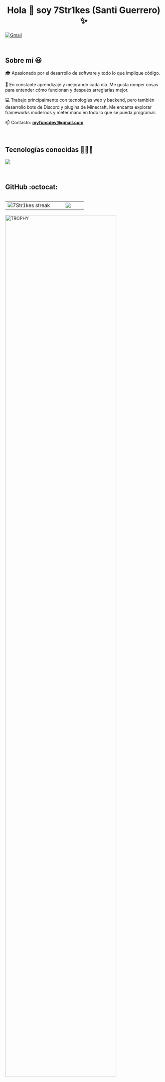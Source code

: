<h1 align="center">Hola 👋 soy 7Str1kes (Santi Guerrero) ✨</h1>

<p align="left">
  <a href="mailto:myfuncdev@gmail.com" target="blank"><img align="center" src="https://img.shields.io/badge/Gmail-D14836?style=for-the-badge&logo=gmail&logoColor=white" alt="Gmail" /></a>
</p>
<br>

<h2>Sobre mí 😃</h2>

<p align="left">
🎓 Apasionado por el desarrollo de software y todo lo que implique código.

🚀 En constante aprendizaje y mejorando cada día. Me gusta romper cosas para entender cómo funcionan y después arreglarlas mejor.

💻 Trabajo principalmente con tecnologías web y backend, pero también desarrollo bots de Discord y plugins de Minecraft. Me encanta explorar frameworks modernos y meter mano en todo lo que se pueda programar.

📫 Contacto: **myfuncdev@gmail.com**
</p>
<br>

<h2>Tecnologías conocidas 👨🏻‍💻</h2>

<p align="left">
  <a href="https://skillicons.dev">
    <img src="https://skillicons.dev/icons?i=java,astro,js,nodejs,discordjs,html,mysql,sqlite,php,spring,tailwind,ts&perline=8" />
  </a>
</p>

<br>

<h2>GitHub :octocat:</h2>

<p align="center">
<table align="left">
<tr border="none">
<td width="60%" align="center">
  <img title="🔥 GitHub streak stats" alt="7Str1kes streak" src="https://github-readme-streak-stats.herokuapp.com/?user=7Str1kes&theme=dark&hide_border=false" />
</td>
<td width="40%" align="center">
  <img src="https://github-readme-stats.anuraghazra1.vercel.app/api/top-langs/?username=7Str1kes&theme=dark&hide_border=false&langs_count=8"/>
</td>
</tr>
</table>
</p>

<div align="left">
  <a href="https://github.com/ryo-ma/github-profile-trophy">
    <img width="84%" src="https://github-profile-trophy.vercel.app/?username=7Str1kes&theme=radical&row=1&column=7&margin-h=15&margin-w=5&no-bg=true" alt="TROPHY" />
  </a>
</div>
